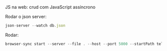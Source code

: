 JS na web: crud com JavaScript assíncrono

Rodar o json server: 
```js
json-server --watch db.json
```
Rodar: 
```js
browser-sync start --server --file . --host --port 5000 --startPath telas/lista_cliente.html
```